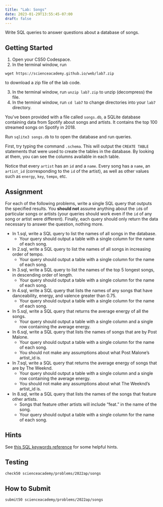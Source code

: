 ```yaml
---
title: "Lab: Songs"
date: 2023-01-29T13:55:45-07:00
draft: false
---
```

Write SQL queries to answer questions about a database of songs.
<!--more-->
## Getting Started

1. Open your CS50 Codespace.
2. In the terminal window, run
```
wget https://scienceacademy.github.io/web/lab7.zip
```

 to download a zip file of the lab code.

3. In the terminal window, run `unzip lab7.zip` to unzip (decompress) the file.
4. In the terminal window, run `cd lab7` to change directories into your `lab7` directory.


You've been provided with a file called `songs.db`, a SQLite database containing data from Spotify about songs and artists. It contains the top 100 streamed songs on Spotify in 2018.

Run `sqlite3 songs.db` to to open the database and run queries.

First, try typing the command `.schema`. This will output the `CREATE TABLE` statements that were used to create the tables in the database. By looking at them, you can see the columns available in each table.

Notice that every `artist` has an `id` and a `name`. Every song has a `name`, an `artist_id` (corresponding to the `id` of the artist), as well as other values such as `energy`, `key`, `tempo`, etc.

## Assignment

For each of the following problems, write a single SQL query that outputs the specified results. You **should not** assume anything about the `id`s of particular songs or artists (your queries should work even if the `id` of any song or artist were different). Finally, each query should only return the data necessary to answer the question, nothing more.

* In 1.sql, write a SQL query to list the names of all songs in the database.
  * Your query should output a table with a single column for the name of each song.
* In 2.sql, write a SQL query to list the names of all songs in increasing order of tempo.
  * Your query should output a table with a single column for the name of each song.
* In 3.sql, write a SQL query to list the names of the top 5 longest songs, in descending order of length.
  * Your query should output a table with a single column for the name of each song.
* In 4.sql, write a SQL query that lists the names of any songs that have danceability, energy, and valence greater than 0.75.
  * Your query should output a table with a single column for the name of each song.
* In 5.sql, write a SQL query that returns the average energy of all the songs.
  * Your query should output a table with a single column and a single row containing the average energy.
* In 6.sql, write a SQL query that lists the names of songs that are by Post Malone.
  * Your query should output a table with a single column for the name of each song.
  * You should not make any assumptions about what Post Malone’s artist_id is.
* In 7.sql, write a SQL query that returns the average energy of songs that are by The Weeknd.
  * Your query should output a table with a single column and a single row containing the average energy.
  * You should not make any assumptions about what The Weeknd’s artist_id is.
* In 8.sql, write a SQL query that lists the names of the songs that feature other artists.
  * Songs that feature other artists will include “feat.” in the name of the song.
  * Your query should output a table with a single column for the name of each song.

## Hints

See [this SQL keywords reference](https://www.w3schools.com/sql/sql_ref_keywords.asp) for some helpful hints.

## Testing

```md
check50 scienceacademy/problems/2022ap/songs
```

## How to Submit

```md
submit50 scienceacademy/problems/2022ap/songs
```
